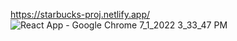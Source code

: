 https://starbucks-proj.netlify.app/
![React App - Google Chrome 7_1_2022 3_33_47 PM](https://user-images.githubusercontent.com/89863498/176887041-1fb4974f-44e9-4c4a-86cc-e08439cacb7c.png)
